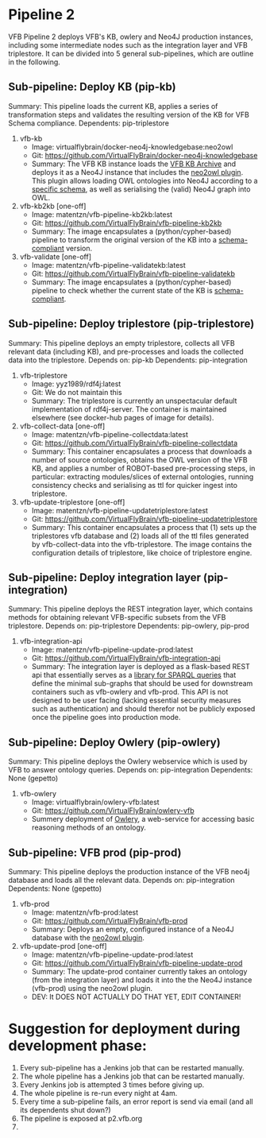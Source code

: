 # Pipeline 2

VFB Pipeline 2 deploys VFB's KB, owlery and Neo4J production instances, including some intermediate nodes such as the integration layer and VFB triplestore. It can be divided into 5 general sub-pipelines, which are outline in the following.

## Sub-pipeline: Deploy KB (pip-kb)

Summary: This pipeline loads the current KB, applies a series of transformation steps and validates the resulting version of the KB for VFB Schema compliance.
Dependents: pip-triplestore

1. vfb-kb
   * Image: virtualflybrain/docker-neo4j-knowledgebase:neo2owl
   * Git: https://github.com/VirtualFlyBrain/docker-neo4j-knowledgebase
   * Summary: The VFB KB instance loads the [VFB KB Archive](http://data.virtualflybrain.org/archive/VFB-KB.tar.gz) and deploys it as a Neo4J instance that includes the [neo2owl plugin](https://github.com/VirtualFlyBrain/neo4j2owl). This plugin allows loading OWL ontologies into Neo4J according to a [specific schema](https://github.com/VirtualFlyBrain/neo4j2owl/blob/master/README.md), as well as serialising the (valid) Neo4J graph into OWL.
2. vfb-kb2kb [one-off]
   * Image: matentzn/vfb-pipeline-kb2kb:latest
   * Git: https://github.com/VirtualFlyBrain/vfb-pipeline-kb2kb
   * Summary: The image encapsulates a (python/cypher-based) pipeline to transform the original version of the KB into a [schema-compliant](https://github.com/VirtualFlyBrain/neo4j2owl/blob/master/README.md) version.
3. vfb-validate [one-off]
   * Image: matentzn/vfb-pipeline-validatekb:latest
   * Git: https://github.com/VirtualFlyBrain/vfb-pipeline-validatekb
   * Summary: The image encapsulates a (python/cypher-based) pipeline to check whether the current state of the KB is [schema-compliant](https://github.com/VirtualFlyBrain/neo4j2owl/blob/master/README.md).

## Sub-pipeline: Deploy triplestore (pip-triplestore)

Summary: This pipeline deploys an empty triplestore, collects all VFB relevant data (including KB), and pre-processes and loads the collected data into the triplestore.
Depends on: pip-kb
Dependents: pip-integration

1. vfb-triplestore
   * Image: yyz1989/rdf4j:latest
   * Git: We do not maintain this
   * Summary: The triplestore is currently an unspectacular default implementation of rdf4j-server. The container is maintained elsewhere (see docker-hub pages of image for details). 
2. vfb-collect-data [one-off]
   * Image: matentzn/vfb-pipeline-collectdata:latest
   * Git: https://github.com/VirtualFlyBrain/vfb-pipeline-collectdata
   * Summary: This container encapsulates a process that downloads a number of source ontologies, obtains the OWL version of the VFB KB, and applies a number of ROBOT-based pre-processing steps, in particular: extracting modules/slices of external ontologies, running consistency checks and serialising as ttl for quicker ingest into triplestore.
3. vfb-update-triplestore [one-off]
   * Image: matentzn/vfb-pipeline-updatetriplestore:latest
   * Git: https://github.com/VirtualFlyBrain/vfb-pipeline-updatetriplestore
   * Summary: This container encapsulates a process that (1) sets up the triplestores vfb database and (2) loads all of the ttl files generated by vfb-collect-data into the vfb-triplestore. The image contains the configuration details of triplestore, like choice of triplestore engine.

## Sub-pipeline: Deploy integration layer (pip-integration)

Summary: This pipeline deploys the REST integration layer, which contains methods for obtaining relevant VFB-specific subsets from the VFB triplestore.
Depends on: pip-triplestore
Dependents: pip-owlery, pip-prod

1. vfb-integration-api
   * Image: matentzn/vfb-pipeline-update-prod:latest
   * Git: https://github.com/VirtualFlyBrain/vfb-integration-api
   * Summary: The integration layer is deployed as a flask-based REST api that essentially serves as a [library for SPARQL queries](https://github.com/VirtualFlyBrain/vfb-integration-api/tree/master/web/sparql) that define the minimal sub-graphs that should be used for downstream containers such as vfb-owlery and vfb-prod. This API is not designed to be user facing (lacking essential security measures such as authentication) and should therefor not be publicly exposed once the pipeline goes into production mode.

## Sub-pipeline: Deploy Owlery (pip-owlery)

Summary: This pipeline deploys the Owlery webservice which is used by VFB to answer ontology queries.
Depends on: pip-integration
Dependents: None (gepetto)

1. vfb-owlery
   * Image: virtualflybrain/owlery-vfb:latest
   * Git: https://github.com/VirtualFlyBrain/owlery-vfb
   * Summery deployment of [Owlery](https://owlery.docs.apiary.io/#), a web-service for accessing basic reasoning methods of an ontology. 


## Sub-pipeline: VFB prod (pip-prod)

Summary: This pipeline deploys the production instance of the VFB neo4j database and loads all the relevant data.
Depends on: pip-integration
Dependents: None (gepetto)

1. vfb-prod
   * Image: matentzn/vfb-prod:latest
   * Git: https://github.com/VirtualFlyBrain/vfb-prod
   * Summary: Deploys an empty, configured instance of a Neo4J database with the [neo2owl plugin](https://github.com/VirtualFlyBrain/neo4j2owl).
2. vfb-update-prod [one-off]
   * Image: matentzn/vfb-pipeline-update-prod:latest
   * Git: https://github.com/VirtualFlyBrain/vfb-pipeline-update-prod
   * Summary: The update-prod container currently takes an ontology (from the integration layer) and loads it into the the Neo4J instance (vfb-prod) using the neo2owl plugin.
   * DEV: It DOES NOT ACTUALLY DO THAT YET, EDIT CONTAINER!


# Suggestion for deployment during development phase:

1. Every sub-pipeline has a Jenkins job that can be restarted manually.
1. The whole pipeline has a Jenkins job that can be restarted manually.
1. Every Jenkins job is attempted 3 times before giving up.
1. The whole pipeline is re-run every night at 4am.
1. Every time a sub-pipeline fails, an error report is send via email (and all its dependents shut down?)
1. The pipeline is exposed at p2.vfb.org
1. 